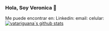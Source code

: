 ### Hola, Soy Veronica 👋 
Me puede encontrar en: 
Linkedin:
email:
celular: 
[![vatariguana´s github stats](https://github-readme-stats.vercel.app/api?username=vatariguana)](https://github.com/anuraghazra/github-readme-stats)
<!--
**vatariguana/vatariguana** is a ✨ _special_ ✨ repository because its `README.md` (this file) appears on your GitHub profile.

Here are some ideas to get you started:

- 🔭 I’m currently working on ...
- 🌱 I’m currently learning ...
- 👯 I’m looking to collaborate on ...
- 🤔 I’m looking for help with ...
- 💬 Ask me about ...
- 📫 How to reach me: ...
- 😄 Pronouns: ...
- ⚡ Fun fact: ...
-->
